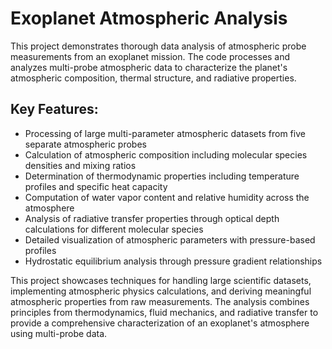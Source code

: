 # Exoplanet Atmospheric Analysis

This project demonstrates thorough data analysis of atmospheric probe measurements from an exoplanet mission. The code processes and analyzes multi-probe atmospheric data to characterize the planet's atmospheric composition, thermal structure, and radiative properties.

## Key Features:
- Processing of large multi-parameter atmospheric datasets from five separate atmospheric probes
- Calculation of atmospheric composition including molecular species densities and mixing ratios
- Determination of thermodynamic properties including temperature profiles and specific heat capacity
- Computation of water vapor content and relative humidity across the atmosphere
- Analysis of radiative transfer properties through optical depth calculations for different molecular species
- Detailed visualization of atmospheric parameters with pressure-based profiles
- Hydrostatic equilibrium analysis through pressure gradient relationships

This project showcases techniques for handling large scientific datasets, implementing atmospheric physics calculations, and deriving meaningful atmospheric properties from raw measurements. The analysis combines principles from thermodynamics, fluid mechanics, and radiative transfer to provide a comprehensive characterization of an exoplanet's atmosphere using multi-probe data.
